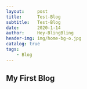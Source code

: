 ```yaml
---
layout:     post
title:      Test-Blog
subtitle:   Test-Blog
date:       2020-1-14
author:     Hey-BlingBling
header-img: img/home-bg-o.jpg
catalog: true
tags:
    - Blog
---
```

## My First Blog
